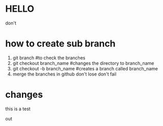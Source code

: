 # HELLO 
don't

# how to create sub branch
1. git branch #to  check the branches
2. git checkout branch_name #changes the directory to branch_name
3. git checkout -b branch_name #creates a branch called branch_name
4. merge the branches in github
don't lose 
don't fail
# changes
this is a test


out
